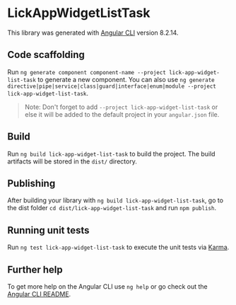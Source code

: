 # LickAppWidgetListTask

This library was generated with [Angular CLI](https://github.com/angular/angular-cli) version 8.2.14.

## Code scaffolding

Run `ng generate component component-name --project lick-app-widget-list-task` to generate a new component. You can also use `ng generate directive|pipe|service|class|guard|interface|enum|module --project lick-app-widget-list-task`.
> Note: Don't forget to add `--project lick-app-widget-list-task` or else it will be added to the default project in your `angular.json` file. 

## Build

Run `ng build lick-app-widget-list-task` to build the project. The build artifacts will be stored in the `dist/` directory.

## Publishing

After building your library with `ng build lick-app-widget-list-task`, go to the dist folder `cd dist/lick-app-widget-list-task` and run `npm publish`.

## Running unit tests

Run `ng test lick-app-widget-list-task` to execute the unit tests via [Karma](https://karma-runner.github.io).

## Further help

To get more help on the Angular CLI use `ng help` or go check out the [Angular CLI README](https://github.com/angular/angular-cli/blob/master/README.md).
